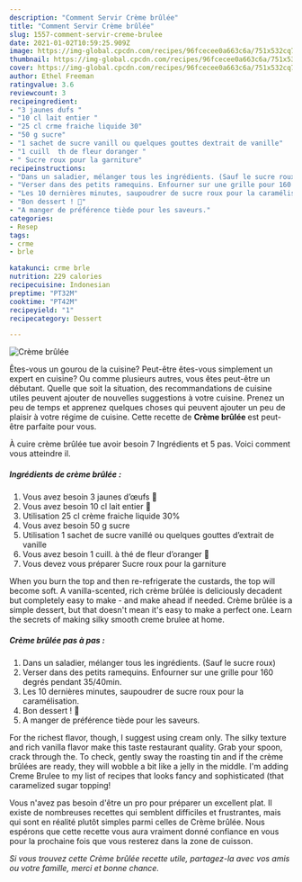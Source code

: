 ```yaml
---
description: "Comment Servir Crème brûlée"
title: "Comment Servir Crème brûlée"
slug: 1557-comment-servir-creme-brulee
date: 2021-01-02T10:59:25.909Z
image: https://img-global.cpcdn.com/recipes/96fcecee0a663c6a/751x532cq70/creme-brulee-photo-principale-de-la-recette.jpg
thumbnail: https://img-global.cpcdn.com/recipes/96fcecee0a663c6a/751x532cq70/creme-brulee-photo-principale-de-la-recette.jpg
cover: https://img-global.cpcdn.com/recipes/96fcecee0a663c6a/751x532cq70/creme-brulee-photo-principale-de-la-recette.jpg
author: Ethel Freeman
ratingvalue: 3.6
reviewcount: 3
recipeingredient:
- "3 jaunes dufs "
- "10 cl lait entier "
- "25 cl crme fraiche liquide 30"
- "50 g sucre"
- "1 sachet de sucre vanill ou quelques gouttes dextrait de vanille"
- "1 cuill  th de fleur doranger "
- " Sucre roux pour la garniture"
recipeinstructions:
- "Dans un saladier, mélanger tous les ingrédients. (Sauf le sucre roux)"
- "Verser dans des petits ramequins. Enfourner sur une grille pour 160 degrés pendant 35/40min."
- "Les 10 dernières minutes, saupoudrer de sucre roux pour la caramélisation."
- "Bon dessert ! 🤤"
- "A manger de préférence tiède pour les saveurs."
categories:
- Resep
tags:
- crme
- brle

katakunci: crme brle 
nutrition: 229 calories
recipecuisine: Indonesian
preptime: "PT32M"
cooktime: "PT42M"
recipeyield: "1"
recipecategory: Dessert

---
```



![Crème brûlée](https://img-global.cpcdn.com/recipes/96fcecee0a663c6a/751x532cq70/creme-brulee-photo-principale-de-la-recette.jpg)

Êtes-vous un gourou de la cuisine? Peut-être êtes-vous simplement un expert en cuisine? Ou comme plusieurs autres, vous êtes peut-être un débutant. Quelle que soit la situation, des recommandations de cuisine utiles peuvent ajouter de nouvelles suggestions à votre cuisine. Prenez un peu de temps et apprenez quelques choses qui peuvent ajouter un peu de plaisir à votre régime de cuisine. Cette recette de <strong> Crème brûlée </strong> est peut-être parfaite pour vous.

<!--inarticleads1-->

À cuire crème brûlée tue avoir besoin 7 Ingrédients et 5 pas. Voici comment vous atteindre il.

##### Ingrédients de crème brûlée :

1. Vous avez besoin 3 jaunes d’œufs 🥚
1. Vous avez besoin 10 cl lait entier 🥛
1. Utilisation 25 cl crème fraiche liquide 30%
1. Vous avez besoin 50 g sucre
1. Utilisation 1 sachet de sucre vanillé ou quelques gouttes d’extrait de vanille
1. Vous avez besoin 1 cuill. à thé de fleur d’oranger 🍊
1. Vous devez vous préparer  Sucre roux pour la garniture


When you burn the top and then re-refrigerate the custards, the top will become soft. A vanilla-scented, rich crème brûlée is deliciously decadent but completely easy to make - and make ahead if needed. Crème brûlée is a simple dessert, but that doesn&#39;t mean it&#39;s easy to make a perfect one. Learn the secrets of making silky smooth creme brulee at home. 

<!--inarticleads2-->

##### Crème brûlée pas à pas :

1. Dans un saladier, mélanger tous les ingrédients. (Sauf le sucre roux)
1. Verser dans des petits ramequins. Enfourner sur une grille pour 160 degrés pendant 35/40min.
1. Les 10 dernières minutes, saupoudrer de sucre roux pour la caramélisation.
1. Bon dessert ! 🤤
1. A manger de préférence tiède pour les saveurs.


For the richest flavor, though, I suggest using cream only. The silky texture and rich vanilla flavor make this taste restaurant quality. Grab your spoon, crack through the. To check, gently sway the roasting tin and if the crème brûlées are ready, they will wobble a bit like a jelly in the middle. I&#39;m adding Creme Brulee to my list of recipes that looks fancy and sophisticated (that caramelized sugar topping! 

<!--inarticleads1-->

<p>
Vous n'avez pas besoin d'être un pro pour préparer un excellent plat. Il existe de nombreuses recettes qui semblent difficiles et frustrantes, mais qui sont en réalité plutôt simples parmi celles de Crème brûlée. Nous espérons que cette recette vous aura vraiment donné confiance en vous pour la prochaine fois que vous resterez dans la zone de cuisson.
</p>

<p>
<i>Si vous trouvez cette Crème brûlée recette utile, partagez-la avec vos amis ou votre famille, merci et bonne chance.</i>
</p>
